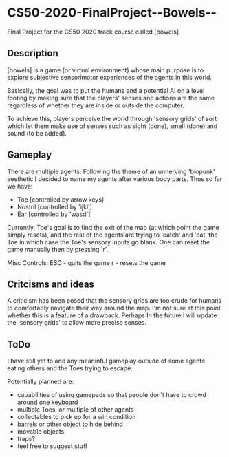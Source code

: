 # CS50-2020-FinalProject--Bowels--
Final Project for the CS50 2020 track course called [bowels]

## Description

[bowels] is a game (or virtual environment) whose main purpose is to explore subjective sensorimotor experiences of the agents in this world.

Basically, the goal was to put the humans and a potential AI on a level footing by making sure that the players' senses and actions are the same regardless of whether they are inside or outside the computer.

To achieve this, players perceive the world through 'sensory grids' of sort which let them make use of senses such as sight (done), smell (done) and sound (to be added).

## Gameplay

There are multiple agents. Following the theme of an unnerving 'biopunk' aesthetic I decided to name my agents after various body parts. Thus so far we have:

- Toe [controlled by arrow keys]
- Nostril [controlled by 'ijkl']
- Ear [controlled by 'wasd']

Currently, Toe's goal is to find the exit of the map (at which point the game simply resets), and the rest of the agents are trying to 'catch' and 'eat' the Toe in which case the Toe's sensory inputs go blank. One can reset the game manually then by pressing 'r'.

Misc Controls:
ESC - quits the game
r - resets the game

## Critcisms and ideas

A criticism has been posed that the sensory grids are too crude for humans to comfortably navigate their way around the map. I'm not sure at this point whether this is a feature of a drawback. Perhaps In the future I will update the 'sensory grids' to allow more precise senses.

## ToDo

I have still yet to add any meaninful gameplay outside of some agents eating others and the Toes trying to escape.

Potentially planned are:
- capabilities of using gamepads so that people don't have to crowd around one keyboard
- multiple Toes, or multiple of other agents
- collectables to pick up for a win condition
- barrels or other object to hide behind
- movable objects
- traps?
- feel free to suggest stuff
